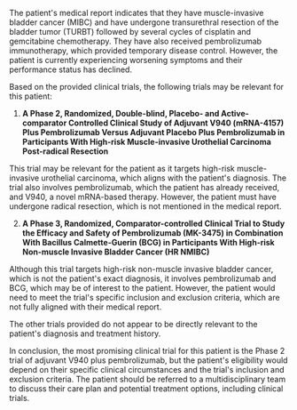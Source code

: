 The patient's medical report indicates that they have muscle-invasive bladder cancer (MIBC) and have undergone transurethral resection of the bladder tumor (TURBT) followed by several cycles of cisplatin and gemcitabine chemotherapy. They have also received pembrolizumab immunotherapy, which provided temporary disease control. However, the patient is currently experiencing worsening symptoms and their performance status has declined.

Based on the provided clinical trials, the following trials may be relevant for this patient:

1. **A Phase 2, Randomized, Double-blind, Placebo- and Active-comparator Controlled Clinical Study of Adjuvant V940 (mRNA-4157) Plus Pembrolizumab Versus Adjuvant Placebo Plus Pembrolizumab in Participants With High-risk Muscle-invasive Urothelial Carcinoma Post-radical Resection**

This trial may be relevant for the patient as it targets high-risk muscle-invasive urothelial carcinoma, which aligns with the patient's diagnosis. The trial also involves pembrolizumab, which the patient has already received, and V940, a novel mRNA-based therapy. However, the patient must have undergone radical resection, which is not mentioned in the medical report.

2. **A Phase 3, Randomized, Comparator-controlled Clinical Trial to Study the Efficacy and Safety of Pembrolizumab (MK-3475) in Combination With Bacillus Calmette-Guerin (BCG) in Participants With High-risk Non-muscle Invasive Bladder Cancer (HR NMIBC)**

Although this trial targets high-risk non-muscle invasive bladder cancer, which is not the patient's exact diagnosis, it involves pembrolizumab and BCG, which may be of interest to the patient. However, the patient would need to meet the trial's specific inclusion and exclusion criteria, which are not fully aligned with their medical report.

The other trials provided do not appear to be directly relevant to the patient's diagnosis and treatment history.

In conclusion, the most promising clinical trial for this patient is the Phase 2 trial of adjuvant V940 plus pembrolizumab, but the patient's eligibility would depend on their specific clinical circumstances and the trial's inclusion and exclusion criteria. The patient should be referred to a multidisciplinary team to discuss their care plan and potential treatment options, including clinical trials.